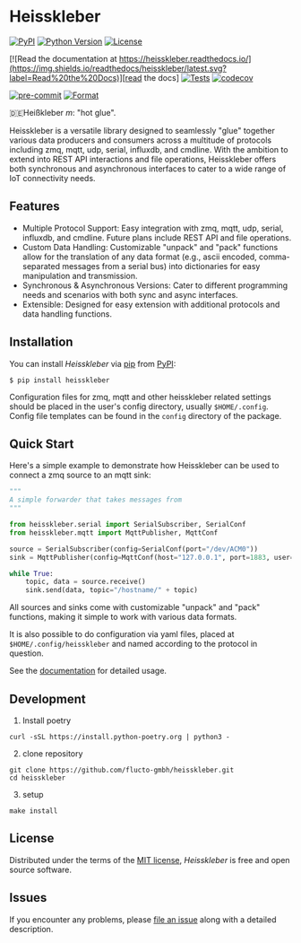 # Heisskleber

[![PyPI](https://img.shields.io/pypi/v/heisskleber.svg)][pypi status]
[![Python Version](https://img.shields.io/pypi/pyversions/heisskleber)][pypi status]
[![License](https://img.shields.io/pypi/l/heisskleber)][license]

[![Read the documentation at https://heisskleber.readthedocs.io/](https://img.shields.io/readthedocs/heisskleber/latest.svg?label=Read%20the%20Docs)][read the docs]
[![Tests](https://github.com/flucto-gmbh/heisskleber/workflows/Tests/badge.svg)][tests]
[![codecov](https://codecov.io/gh/flucto-gmbh/heisskleber/graph/badge.svg?token=U5TH74MOLO)](https://codecov.io/gh/flucto-gmbh/heisskleber)

[![pre-commit](https://img.shields.io/badge/pre--commit-enabled-brightgreen?logo=pre-commit&logoColor=white)][pre-commit]
[![Format](https://img.shields.io/badge/code%20style-ruff-purple.svg)][ruff]

[pypi status]: https://pypi.org/project/heisskleber/
[read the docs]: https://heisskleber.readthedocs.io/
[tests]: https://github.com/flucto-gmbh/heisskleber/actions?workflow=Tests
[pre-commit]: https://github.com/pre-commit/pre-commit
[ruff]: https://astral.sh/ruff

🇩🇪Heißkleber _m_: "hot glue".

Heisskleber is a versatile library designed to seamlessly "glue" together various data producers and consumers across a multitude of protocols including zmq, mqtt, udp, serial, influxdb, and cmdline. With the ambition to extend into REST API interactions and file operations, Heisskleber offers both synchronous and asynchronous interfaces to cater to a wide range of IoT connectivity needs.

## Features

- Multiple Protocol Support: Easy integration with zmq, mqtt, udp, serial, influxdb, and cmdline. Future plans include REST API and file operations.
- Custom Data Handling: Customizable "unpack" and "pack" functions allow for the translation of any data format (e.g., ascii encoded, comma-separated messages from a serial bus) into dictionaries for easy manipulation and transmission.
- Synchronous & Asynchronous Versions: Cater to different programming needs and scenarios with both sync and async interfaces.
- Extensible: Designed for easy extension with additional protocols and data handling functions.

## Installation

You can install _Heisskleber_ via [pip] from [PyPI]:

```console
$ pip install heisskleber
```

Configuration files for zmq, mqtt and other heisskleber related settings should be placed in the user's config directory, usually `$HOME/.config`. Config file templates can be found in the `config`
directory of the package.

## Quick Start

Here's a simple example to demonstrate how Heisskleber can be used to connect a zmq source to an mqtt sink:

```python
"""
A simple forwarder that takes messages from
"""

from heisskleber.serial import SerialSubscriber, SerialConf
from heisskleber.mqtt import MqttPublisher, MqttConf

source = SerialSubscriber(config=SerialConf(port="/dev/ACM0"))
sink = MqttPublisher(config=MqttConf(host="127.0.0.1", port=1883, user="", password=""))

while True:
    topic, data = source.receive()
    sink.send(data, topic="/hostname/" + topic)
```

All sources and sinks come with customizable "unpack" and "pack" functions, making it simple to work with various data formats.

It is also possible to do configuration via yaml files, placed at `$HOME/.config/heisskleber` and named according to the protocol in question.

See the [documentation][read the docs] for detailed usage.

## Development

1. Install poetry

```
curl -sSL https://install.python-poetry.org | python3 -
```

2. clone repository

```
git clone https://github.com/flucto-gmbh/heisskleber.git
cd heisskleber
```

3. setup

```
make install
```

## License

Distributed under the terms of the [MIT license][license],
_Heisskleber_ is free and open source software.

## Issues

If you encounter any problems,
please [file an issue] along with a detailed description.

[pip]: https://pip.pypa.io/
[file an issue]: https://github.com/flucto-gmbh/heisskleber/issues
[pypi]: https://pypi.org/

<!-- github-only -->

[license]: https://github.com/flucto-gmbh/heisskleber/blob/main/LICENSE
[contributor guide]: https://github.com/flucto-gmbh/heisskleber/blob/main/CONTRIBUTING.md
[command-line reference]: https://heisskleber.readthedocs.io/en/latest/usage.html
